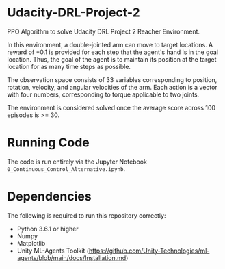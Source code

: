 # Udacity-DRL-Project-2
PPO Algorithm to solve Udacity DRL Project 2 Reacher Environment.

In this environment, a double-jointed arm can move to target locations. A reward of +0.1 is provided for each step that the agent's hand is in the goal location. Thus, the goal of the agent is to maintain its position at the target location for as many time steps as possible.

The observation space consists of 33 variables corresponding to position, rotation, velocity, and angular velocities of the arm. Each action is a vector with four numbers, corresponding to torque applicable to two joints.

The environment is considered solved once the average score across 100 episodes is >= 30.

# Running Code
The code is run entirely via the Jupyter Notebook `0_Continuous_Control_Alternative.ipynb`.

# Dependencies
The following is required to run this repository correctly:
- Python 3.6.1 or higher
- Numpy
- Matplotlib
- Unity ML-Agents Toolkit (https://github.com/Unity-Technologies/ml-agents/blob/main/docs/Installation.md)
